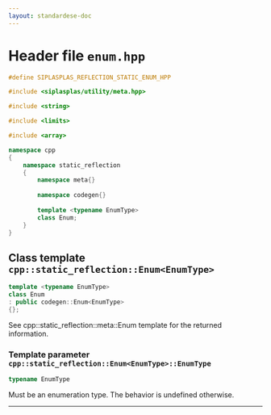```yaml
---
layout: standardese-doc
---
```


# Header file `enum.hpp`

``` cpp
#define SIPLASPLAS_REFLECTION_STATIC_ENUM_HPP 

#include <siplasplas/utility/meta.hpp>

#include <string>

#include <limits>

#include <array>

namespace cpp
{
    namespace static_reflection
    {
        namespace meta{}
        
        namespace codegen{}
        
        template <typename EnumType>
        class Enum;
    }
}
```

## Class template `cpp::static_reflection::Enum<EnumType>`<a id="cpp::static_reflection::Enum<EnumType>"></a>

``` cpp
template <typename EnumType>
class Enum
: public codegen::Enum<EnumType>
{};
```

See cpp::static\_reflection::meta::Enum template for the returned information.

### Template parameter `cpp::static_reflection::Enum<EnumType>::EnumType`<a id="cpp::static_reflection::Enum<EnumType>::EnumType"></a>

``` cpp
typename EnumType
```

Must be an enumeration type. The behavior is undefined otherwise.

-----
